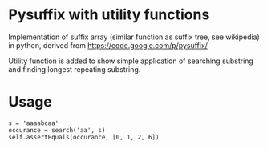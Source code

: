 Pysuffix with utility functions
========

Implementation of suffix array (similar function as suffix tree, see wikipedia) in python, derived from 
https://code.google.com/p/pysuffix/

Utility function is added to show simple application of searching substring and finding longest repeating substring.

Usage
========

    s = 'aaaabcaa'
    occurance = search('aa', s)
    self.assertEquals(occurance, [0, 1, 2, 6])